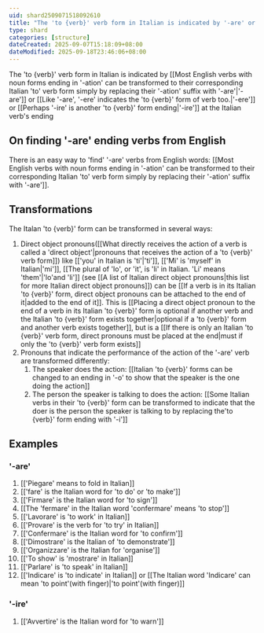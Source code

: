 ```yaml
---
uid: shard2509071518092610
title: "The 'to {verb}' verb form in Italian is indicated by '-are' or '-ere' at the Italian verb's ending"
type: shard
categories: [structure]
dateCreated: 2025-09-07T15:18:09+08:00
dateModified: 2025-09-18T23:46:06+08:00
---
```

The 'to {verb}' verb form in Italian is indicated by [[Most English verbs with noun forms ending in '-ation' can be transformed to their corresponding Italian 'to' verb form simply by replacing their '-ation' suffix with '-are'|'-are']] or [[Like '-are', '-ere' indicates the 'to {verb}' form of verb too.|'-ere']] or [[Perhaps '-ire' is another 'to {verb}' form ending|'-ire']] at the Italian verb's ending

## On finding '-are' ending verbs from English
There is an easy way to 'find' '-are' verbs from English words: [[Most English verbs with noun forms ending in '-ation' can be transformed to their corresponding Italian 'to' verb form simply by replacing their '-ation' suffix with '-are']].

## Transformations
The Italan 'to {verb}' form can be transformed in several ways:

1. Direct object pronouns([[What directly receives the action of a verb is called a 'direct object'|pronouns that receives the action of a 'to {verb}' verb form]]) like [['you' in Italian is 'ti'|'ti']], [['Mi' is 'myself' in Italian|'mi']], [[The plural of 'lo', or 'it', is 'li' in Italian. 'Li' means 'them'|'lo'and 'li']] (see [[A list of Italian direct object pronouns|this list for more Italian direct object pronouns]]) can be [[If a verb is in its Italian 'to {verb}' form, direct object pronouns can be attached to the end of it|added to the end of it]]. This is [[Placing a direct object pronoun to the end of a verb in its Italian 'to {verb}' form is optional if another verb and the Italian 'to {verb}' form exists together|optional if a 'to {verb}' form and another verb exists together]], but is a [[If there is only an Italian 'to {verb}' verb form, direct pronouns must be placed at the end|must if only the 'to {verb}' verb form exists]]
2. Pronouns that indicate the performance of the action of the '-are' verb are transformed differently:
	1. The speaker does the action: [[Italian 'to {verb}' forms can be changed to an ending in '-o' to show that the speaker is the one doing the action]] 
	2. The person the speaker is talking to does the action: [[Some Italian verbs in their 'to {verb}' form can be transformed to indicate that the doer is the person the speaker is talking to by replacing the'to {verb}' form ending with '-i']]

## Examples
### '-are'
1. [['Piegare' means to fold in Italian]]
2. [['fare' is the Italian word for 'to do' or 'to make']]
3. [['Firmare' is the Italian word for 'to sign']]
4. [[The 'fermare' in the Italian word 'confermare' means 'to stop']]
5. [['Lavorare' is 'to work' in Italian]]
6. [['Provare' is the verb for 'to try' in Italian]]
7. [['Confermare' is the Italian word for 'to confirm']]
8. [['Dimostrare' is the Italian of 'to demonstrate']]
9. [['Organizzare' is the Italian for 'organise']]
10. [['To show' is 'mostrare' in Italian]] 
11. [['Parlare' is 'to speak' in Italian]]
12. [['Indicare' is 'to indicate' in Italian]] or [[The Italian word 'Indicare' can mean 'to point'(with finger)|'to point'(with finger)]]
### '-ire'
1. [['Avvertire' is the Italian word for 'to warn']]